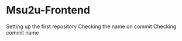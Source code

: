 Msu2u-Frontend
==============
Setting up the first repository
Checking the name on commit
Checking commit name
